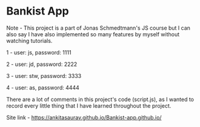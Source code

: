 # Bankist App 

Note - This project is a part of Jonas Schmedtmann's JS course but I can also say I have also implemented so many features by myself without watching tutorials.

1 - user: js, password: 1111

2 - user: jd, password: 2222

3 - user: stw, password: 3333

4 - user: as, password: 4444

There are a lot of comments in this project's code (script.js), as I wanted to record every little thing that I have learned throughout the project.

Site link - https://ankitasaurav.github.io/Bankist-app.github.io/

